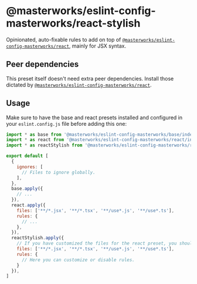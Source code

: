 # @masterworks/eslint-config-masterworks/react-stylish

Opinionated, auto-fixable rules to add on top of [`@masterworks/eslint-config-masterworks/react`](../react/README.md), mainly for JSX syntax.

## Peer dependencies

This preset itself doesn't need extra peer dependencies. Install those dictated by [`@masterworks/eslint-config-masterworks/react`](../react/README.md).

## Usage

Make sure to have the base and react presets installed and configured in your `eslint.config.js` file before adding this one:

```js
import * as base from '@masterworks/eslint-config-masterworks/base/index.js'
import * as react from '@masterworks/eslint-config-masterworks/react/index.js'
import * as reactStylish from '@masterworks/eslint-config-masterworks/react-stylish/index.js'

export default [
  {
    ignores: [
      // Files to ignore globally.
    ],
  },
  base.apply({
    // ...
  }),
  react.apply({
    files: ['**/*.jsx', '**/*.tsx', '**/use*.js', '**/use*.ts'],
    rules: {
      // ...
    },
  }),
  reactStylish.apply({
    // If you have customized the files for the react preset, you should do the same here.
    files: ['**/*.jsx', '**/*.tsx', '**/use*.js', '**/use*.ts'],
    rules: {
      // Here you can customize or disable rules.
    }
  }),
]
```
